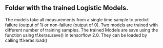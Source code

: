 ## Folder with the trained Logistic Models. 

The models take all measurements from a single time sample to predict failure (output of 1) or non-failure (output of 0). Two models are trained with different number of training samples. The trained Models are save using the function using tf.keras.save() in tensorflow 2.0. They can be loaded by calling tf.keras.load() 
